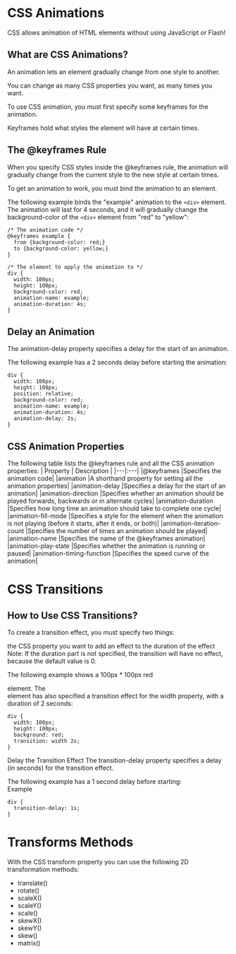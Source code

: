 # CSS Animations
CSS allows animation of HTML elements without using JavaScript or Flash!

## What are CSS Animations?  
An animation lets an element gradually change from one style to another.  

You can change as many CSS properties you want, as many times you want.  

To use CSS animation, you must first specify some keyframes for the animation.  

Keyframes hold what styles the element will have at certain times.

## The @keyframes Rule  

When you specify CSS styles inside the @keyframes rule, the animation will gradually change from the current style to the new style at certain times.  

To get an animation to work, you must bind the animation to an element.  

The following example binds the "example" animation to the ```<div>``` element. The animation will last for 4 seconds, and it will gradually change the background-color of the ```<div>``` element from "red" to "yellow":
```
/* The animation code */
@keyframes example {
  from {background-color: red;}
  to {background-color: yellow;}
}

/* The element to apply the animation to */
div {
  width: 100px;
  height: 100px;
  background-color: red;
  animation-name: example;
  animation-duration: 4s;
}
```

## Delay an Animation
The animation-delay property specifies a delay for the start of an animation.

The following example has a 2 seconds delay before starting the animation:
```
div {
  width: 100px;
  height: 100px;
  position: relative;
  background-color: red;
  animation-name: example;
  animation-duration: 4s;
  animation-delay: 2s;
}
```
## CSS Animation Properties
The following table lists the @keyframes rule and all the CSS animation properties:
| Property |	Description |
|---|:---|
|@keyframes	|Specifies the animation code|
|animation	|A shorthand property for setting all the animation properties|
|animation-delay	|Specifies a delay for the start of an animation|
|animation-direction	|Specifies whether an animation should be played forwards, backwards or in alternate cycles|
|animation-duration	|Specifies how long time an animation should take to complete one cycle|
|animation-fill-mode |Specifies a style for the element when the animation is not playing (before it starts, after it ends, or both)|
|animation-iteration-count	|Specifies the number of times an animation should be played|
|animation-name	|Specifies the name of the @keyframes animation|
|animation-play-state	|Specifies whether the animation is running or paused|
|animation-timing-function	|Specifies the speed curve of the animation|

# CSS Transitions
## How to Use CSS Transitions?
To create a transition effect, you must specify two things:

the CSS property you want to add an effect to
the duration of the effect
Note: If the duration part is not specified, the transition will have no effect, because the default value is 0.

The following example shows a 100px * 100px red <div> element. The <div> element has also specified a transition effect for the width property, with a duration of 2 seconds:
```
div {
  width: 100px;
  height: 100px;
  background: red;
  transition: width 2s;
}
```
Delay the Transition Effect
The transition-delay property specifies a delay (in seconds) for the transition effect.

The following example has a 1 second delay before starting:  
Example
```
div {
  transition-delay: 1s;
}
```
# Transforms Methods
With the CSS transform property you can use the following 2D transformation methods:

- translate()
- rotate()
- scaleX()
- scaleY()
- scale()
- skewX()
- skewY()
- skew()
- matrix()


